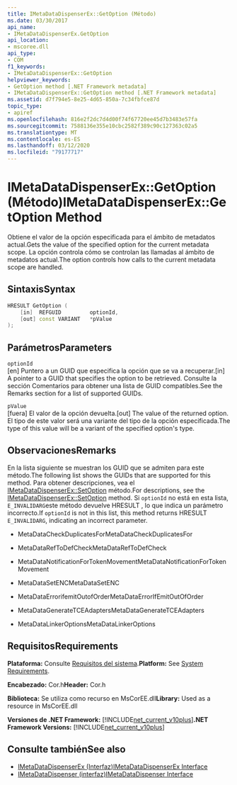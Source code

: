 ```yaml
---
title: IMetaDataDispenserEx::GetOption (Método)
ms.date: 03/30/2017
api_name:
- IMetaDataDispenserEx.GetOption
api_location:
- mscoree.dll
api_type:
- COM
f1_keywords:
- IMetaDataDispenserEx::GetOption
helpviewer_keywords:
- GetOption method [.NET Framework metadata]
- IMetaDataDispenserEx::GetOption method [.NET Framework metadata]
ms.assetid: d7f794e5-8e25-4d65-850a-7c34fbfce87d
topic_type:
- apiref
ms.openlocfilehash: 816e2f2dc7d4d00f74f67720ee45d7b3483e57fa
ms.sourcegitcommit: 7588136e355e10cbc2582f389c90c127363c02a5
ms.translationtype: MT
ms.contentlocale: es-ES
ms.lasthandoff: 03/12/2020
ms.locfileid: "79177717"
---
```

# <a name="imetadatadispenserexgetoption-method"></a><span data-ttu-id="5ab77-102">IMetaDataDispenserEx::GetOption (Método)</span><span class="sxs-lookup"><span data-stu-id="5ab77-102">IMetaDataDispenserEx::GetOption Method</span></span>
<span data-ttu-id="5ab77-103">Obtiene el valor de la opción especificada para el ámbito de metadatos actual.</span><span class="sxs-lookup"><span data-stu-id="5ab77-103">Gets the value of the specified option for the current metadata scope.</span></span> <span data-ttu-id="5ab77-104">La opción controla cómo se controlan las llamadas al ámbito de metadatos actual.</span><span class="sxs-lookup"><span data-stu-id="5ab77-104">The option controls how calls to the current metadata scope are handled.</span></span>  
  
## <a name="syntax"></a><span data-ttu-id="5ab77-105">Sintaxis</span><span class="sxs-lookup"><span data-stu-id="5ab77-105">Syntax</span></span>  
  
```cpp  
HRESULT GetOption (  
    [in]  REFGUID         optionId,
    [out] const VARIANT   *pValue  
);  
```  
  
## <a name="parameters"></a><span data-ttu-id="5ab77-106">Parámetros</span><span class="sxs-lookup"><span data-stu-id="5ab77-106">Parameters</span></span>  
 `optionId`  
 <span data-ttu-id="5ab77-107">[en] Puntero a un GUID que especifica la opción que se va a recuperar.</span><span class="sxs-lookup"><span data-stu-id="5ab77-107">[in] A pointer to a GUID that specifies the option to be retrieved.</span></span> <span data-ttu-id="5ab77-108">Consulte la sección Comentarios para obtener una lista de GUID compatibles.</span><span class="sxs-lookup"><span data-stu-id="5ab77-108">See the Remarks section for a list of supported GUIDs.</span></span>  
  
 `pValue`  
 <span data-ttu-id="5ab77-109">[fuera] El valor de la opción devuelta.</span><span class="sxs-lookup"><span data-stu-id="5ab77-109">[out] The value of the returned option.</span></span> <span data-ttu-id="5ab77-110">El tipo de este valor será una variante del tipo de la opción especificada.</span><span class="sxs-lookup"><span data-stu-id="5ab77-110">The type of this value will be a variant of the specified option's type.</span></span>  
  
## <a name="remarks"></a><span data-ttu-id="5ab77-111">Observaciones</span><span class="sxs-lookup"><span data-stu-id="5ab77-111">Remarks</span></span>  
 <span data-ttu-id="5ab77-112">En la lista siguiente se muestran los GUID que se admiten para este método.</span><span class="sxs-lookup"><span data-stu-id="5ab77-112">The following list shows the GUIDs that are supported for this method.</span></span> <span data-ttu-id="5ab77-113">Para obtener descripciones, vea el [IMetaDataDispenserEx::SetOption](../../../../docs/framework/unmanaged-api/metadata/imetadatadispenserex-setoption-method.md) método.</span><span class="sxs-lookup"><span data-stu-id="5ab77-113">For descriptions, see the [IMetaDataDispenserEx::SetOption](../../../../docs/framework/unmanaged-api/metadata/imetadatadispenserex-setoption-method.md) method.</span></span> <span data-ttu-id="5ab77-114">Si `optionId` no está en esta lista, `E_INVALIDARG`este método devuelve HRESULT , lo que indica un parámetro incorrecto.</span><span class="sxs-lookup"><span data-stu-id="5ab77-114">If `optionId` is not in this list, this method returns HRESULT `E_INVALIDARG`, indicating an incorrect parameter.</span></span>  
  
- <span data-ttu-id="5ab77-115">MetaDataCheckDuplicatesFor</span><span class="sxs-lookup"><span data-stu-id="5ab77-115">MetaDataCheckDuplicatesFor</span></span>  
  
- <span data-ttu-id="5ab77-116">MetaDataRefToDefCheck</span><span class="sxs-lookup"><span data-stu-id="5ab77-116">MetaDataRefToDefCheck</span></span>  
  
- <span data-ttu-id="5ab77-117">MetaDataNotificationForTokenMovement</span><span class="sxs-lookup"><span data-stu-id="5ab77-117">MetaDataNotificationForTokenMovement</span></span>  
  
- <span data-ttu-id="5ab77-118">MetaDataSetENC</span><span class="sxs-lookup"><span data-stu-id="5ab77-118">MetaDataSetENC</span></span>  
  
- <span data-ttu-id="5ab77-119">MetaDataErrorifemitOutofOrder</span><span class="sxs-lookup"><span data-stu-id="5ab77-119">MetaDataErrorIfEmitOutOfOrder</span></span>  
  
- <span data-ttu-id="5ab77-120">MetaDataGenerateTCEAdapters</span><span class="sxs-lookup"><span data-stu-id="5ab77-120">MetaDataGenerateTCEAdapters</span></span>  
  
- <span data-ttu-id="5ab77-121">MetaDataLinkerOptions</span><span class="sxs-lookup"><span data-stu-id="5ab77-121">MetaDataLinkerOptions</span></span>  
  
## <a name="requirements"></a><span data-ttu-id="5ab77-122">Requisitos</span><span class="sxs-lookup"><span data-stu-id="5ab77-122">Requirements</span></span>  
 <span data-ttu-id="5ab77-123">**Plataforma:** Consulte [Requisitos del sistema](../../../../docs/framework/get-started/system-requirements.md).</span><span class="sxs-lookup"><span data-stu-id="5ab77-123">**Platform:** See [System Requirements](../../../../docs/framework/get-started/system-requirements.md).</span></span>  
  
 <span data-ttu-id="5ab77-124">**Encabezado:** Cor.h</span><span class="sxs-lookup"><span data-stu-id="5ab77-124">**Header:** Cor.h</span></span>  
  
 <span data-ttu-id="5ab77-125">**Biblioteca:** Se utiliza como recurso en MsCorEE.dll</span><span class="sxs-lookup"><span data-stu-id="5ab77-125">**Library:** Used as a resource in MsCorEE.dll</span></span>  
  
 <span data-ttu-id="5ab77-126">**Versiones de .NET Framework:** [!INCLUDE[net_current_v10plus](../../../../includes/net-current-v10plus-md.md)]</span><span class="sxs-lookup"><span data-stu-id="5ab77-126">**.NET Framework Versions:** [!INCLUDE[net_current_v10plus](../../../../includes/net-current-v10plus-md.md)]</span></span>  
  
## <a name="see-also"></a><span data-ttu-id="5ab77-127">Consulte también</span><span class="sxs-lookup"><span data-stu-id="5ab77-127">See also</span></span>

- [<span data-ttu-id="5ab77-128">IMetaDataDispenserEx (Interfaz)</span><span class="sxs-lookup"><span data-stu-id="5ab77-128">IMetaDataDispenserEx Interface</span></span>](../../../../docs/framework/unmanaged-api/metadata/imetadatadispenserex-interface.md)
- [<span data-ttu-id="5ab77-129">IMetaDataDispenser (interfaz)</span><span class="sxs-lookup"><span data-stu-id="5ab77-129">IMetaDataDispenser Interface</span></span>](../../../../docs/framework/unmanaged-api/metadata/imetadatadispenser-interface.md)
